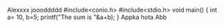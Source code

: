 Alexxxx joooddddd
#include<conio.h>
#include<stdio.h>
void main()
{
int a= 10, b=5;
printf("The sum is "&a+b);
}
Appka hota Abb
